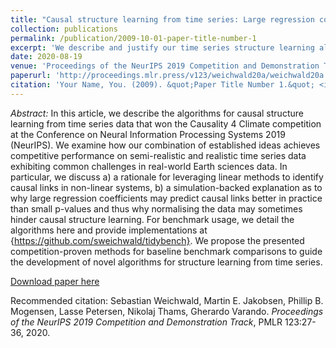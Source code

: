 ```yaml
---
title: "Causal structure learning from time series: Large regression coefficients may predict causal links better in practice than small p-values"
collection: publications
permalink: /publication/2009-10-01-paper-title-number-1
excerpt: 'We describe and justify our time series structure learning algorithms that won the Causality 4 Climate competition at NeurIPS 2019.'
date: 2020-08-19
venue: 'Proceedings of the NeurIPS 2019 Competition and Demonstration Track, Proceedings of Machine Learning Research (PMLR), 2020'
paperurl: 'http://proceedings.mlr.press/v123/weichwald20a/weichwald20a.pdf'
citation: 'Your Name, You. (2009). &quot;Paper Title Number 1.&quot; <i>Journal 1</i>. 1(1).'
---
```

<i>Abstract:</i> In this article, we describe the algorithms for causal structure learning from time series data that won the Causality 4 Climate competition at the Conference on Neural Information Processing Systems 2019 (NeurIPS). We examine how our combination of established ideas achieves competitive performance on semi-realistic and realistic time series data exhibiting common challenges in real-world Earth sciences data. In particular, we discuss a) a rationale for leveraging linear methods to identify causal links in non-linear systems, b) a simulation-backed explanation as to why large regression coefficients may predict causal links better in practice than small p-values and thus why normalising the data may sometimes hinder causal structure learning. For benchmark usage, we detail the algorithms here and provide implementations at {https://github.com/sweichwald/tidybench}. We propose the presented competition-proven methods for baseline benchmark comparisons to guide the development of novel algorithms for structure learning from time series.

[Download paper here](http://proceedings.mlr.press/v123/weichwald20a.html)

Recommended citation: Sebastian Weichwald, Martin E. Jakobsen, Phillip B. Mogensen, Lasse Petersen, Nikolaj Thams, Gherardo Varando. <i>Proceedings of the NeurIPS 2019 Competition and Demonstration Track</i>, PMLR 123:27-36, 2020.